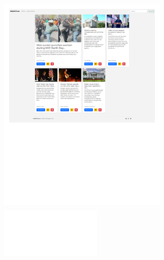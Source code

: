 <img src="/screenshot/Homepage.pdf" alt="Alt text" title="Optional title">

![My Image](/screenshot/Homepage.pdf)